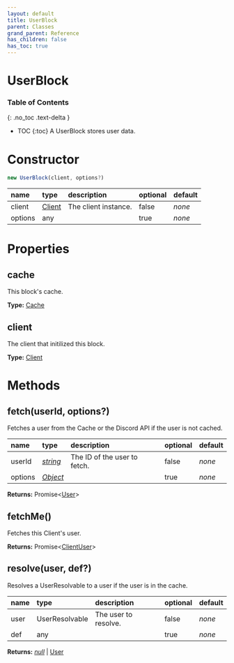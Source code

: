 ```yaml
---
layout: default
title: UserBlock
parent: Classes
grand_parent: Reference
has_children: false
has_toc: true
---
```


# UserBlock
### Table of Contents
{: .no_toc .text-delta }

- TOC
{:toc}
A UserBlock stores user data.
# Constructor
```js
new UserBlock(client, options?)
```

| name | type | description | optional | default |
|:-----|:-----|:------------|:---------|:--------|
| client | [Client](/ref/classes/Client) | The client instance. | false | *none* |
| options | any |   | true | *none* |

# Properties
## cache
This block's cache.

**Type:** [Cache](/ref/classes/Cache)

## client
The client that initilized this block.

**Type:** [Client](/ref/classes/Client)

# Methods
## fetch(userId, options?)
Fetches a user from the Cache or the Discord API if
the user is not cached.

| name | type | description | optional | default |
|:-----|:-----|:------------|:---------|:--------|
| userId | *[string](https://developer.mozilla.org/en-US/docs/Web/JavaScript/Reference/Global_Objects/string)* | The ID of the user to fetch. | false | *none* |
| options | *[Object](https://developer.mozilla.org/en-US/docs/Web/JavaScript/Reference/Global_Objects/Object)* |   | true | *none* |

**Returns:** Promise<[User](/ref/classes/User)>

## fetchMe()
Fetches this Client's user.

**Returns:** Promise<[ClientUser](/ref/classes/ClientUser)>

## resolve(user, def?)
Resolves a UserResolvable to a user if the user is
in the cache.

| name | type | description | optional | default |
|:-----|:-----|:------------|:---------|:--------|
| user | UserResolvable | The user to resolve. | false | *none* |
| def | any |   | true | *none* |

**Returns:** *[null](https://developer.mozilla.org/en-US/docs/Web/JavaScript/Reference/Global_Objects/null)* \| [User](/ref/classes/User)


